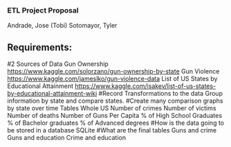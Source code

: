 ### ETL Project Proposal

Andrade, Jose (Tobi)
Sotomayor, Tyler

## Requirements:
#2 Sources of Data
Gun Ownership https://www.kaggle.com/solorzano/gun-ownership-by-state
Gun Violence https://www.kaggle.com/jameslko/gun-violence-data
List of US States by Educational Attainment https://www.kaggle.com/isakev/list-of-us-states-by-educational-attainment-wiki
#Record Transformations to the data
Group information by state and compare states.
#Create many comparison graphs by state over time
	Tables
		Whole US
		Number of crimes
		Number of victims
		Number of deaths
		Number of Guns Per Capita
		% of High School Graduates
		% of Bachelor graduates
		% of Advanced degrees
#How is the data going to be stored in a database
	SQLite
#What are the final tables
	Guns and crime
	Guns and education
	Crime and education
